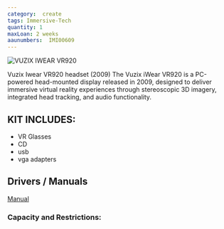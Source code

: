 ```yaml
---
category:  create
tags: Immersive-Tech
quantity: 1
maxLoan: 2 weeks
aaunumbers:  IMI00609
---
```

![VUZIX IWEAR VR920](https://vr-compare.com/img/headsets/vuzixiwearvr920.png)

Vuzix Iwear VR920 headset (2009) The Vuzix iWear VR920 is a PC-powered head-mounted display released in 2009, designed to deliver immersive virtual reality experiences through stereoscopic 3D imagery, integrated head tracking, and audio functionality.
## KIT INCLUDES:
-  VR Glasses 
-  CD 
-  usb 
- vga adapters

## Drivers / Manuals
[Manual](https://files.vuzix.com/Content/Upload/Driver_File_iWear_User_Manual_v1_20151224191930225.pdf)



### Capacity and Restrictions:
